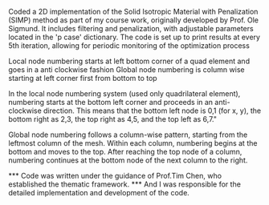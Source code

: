 Coded a 2D implementation of the Solid Isotropic Material with Penalization (SIMP) method as part of my course work, originally developed by Prof. Ole Sigmund.
It includes filtering and penalization, with adjustable parameters located in the 'p case' dictionary.
The code is set up to print results at every 5th iteration, allowing for periodic monitoring of the optimization process

Local node numbering starts at left bottom corner of a quad element and goes in a anti clockwise fashion
Global node numbering is column wise starting at left corner first from bottom to top

In the local node numbering system (used only quadrilateral element), numbering starts at the bottom left corner and proceeds in an anti-clockwise direction.
This means that the bottom left node is  0,1 (for x, y), the bottom right as 2,3, the top right as 4,5, and the top left as 6,7."

Global node numbering follows a column-wise pattern, starting from the leftmost column of the mesh. Within each column,
numbering begins at the bottom and moves to the top. After reaching the top node of a column, numbering continues at the bottom node of the next column to the right.

*** Code was written under the guidance of Prof.Tim Chen, who established the thematic framework.
*** And I was responsible for the detailed implementation and development of the code.
